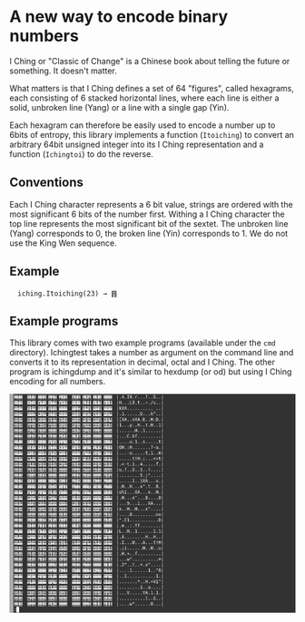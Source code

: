 # A new way to encode binary numbers
I Ching or "Classic of Change" is a Chinese book about telling the future or something. It doesn't matter.

What matters is that I Ching defines a set of 64 "figures", called hexagrams, each consisting of 6 stacked horizontal lines, where each line is either a solid, unbroken line (Yang) or a line with a single gap (Yin).

Each hexagram can therefore be easily used to encode a number up to 6bits of entropy, this library implements a function (`Itoiching`) to convert an arbitrary 64bit unsigned integer into its I Ching representation and a function (`Ichingtoi`) to do the reverse.

## Conventions

Each I Ching character represents a 6 bit value, strings are ordered with the most significant 6 bits of the number first. Withing a I Ching character the top line represents the most significant bit of the sextet.
The unbroken line (Yang) corresponds to 0, the broken line (Yin) corresponds to 1. We do not use the King Wen sequence.

## Example

```
  iching.Itoiching(23) → ䷢
```

## Example programs

This library comes with two example programs (available under the `cmd` directory). Ichingtest takes a number as argument on the command line and converts it to its representation in decimal, octal and I Ching.
The other program is ichingdump and it's similar to hexdump (or od) but using I Ching encoding for all numbers.

![Crystal clear](crystalclear.png?raw=true "Screenshot of Ichingdump")
